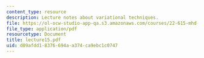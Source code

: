 ```yaml
---
content_type: resource
description: Lecture notes about variational techniques.
file: https://ol-ocw-studio-app-qa.s3.amazonaws.com/courses/22-615-mhd-theory-of-fusion-systems-spring-2007/d09afdd18376694aa374ca9ebc1c0747_lecture15.pdf
file_type: application/pdf
resourcetype: Document
title: lecture15.pdf
uid: d09afdd1-8376-694a-a374-ca9ebc1c0747
---
```

